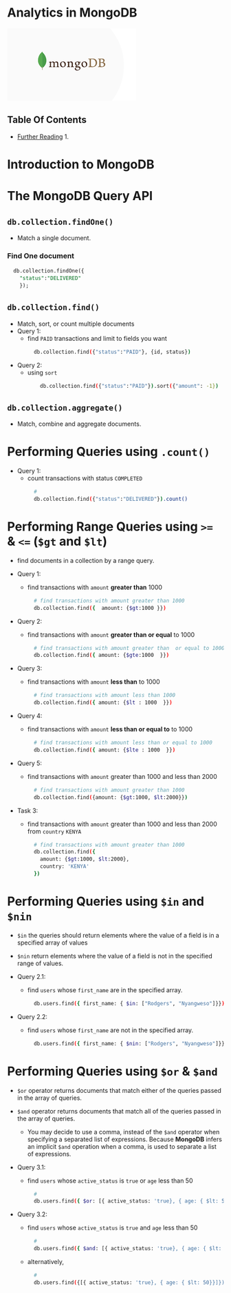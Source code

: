 # Analytics in MongoDB

![](images/mongodb-image.png)

## Table Of Contents

- [Further Reading]()
  1.

# Introduction to MongoDB

# The MongoDB Query API

## `db.collection.findOne()`

- Match a single document.

### Find One document

```sql
  db.collection.findOne({
    "status":"DELIVERED"
    });
```

## `db.collection.find()`

- Match, sort, or count multiple documents
- Query 1:
  - find `PAID` transactions and limit to fields you want
    ```sh
      db.collection.find({"status":"PAID"}, {id, status})
    ```
- Query 2:
  - using `sort`
    ```sh
        db.collection.find({"status":"PAID"}).sort({"amount": -1})
    ```

## `db.collection.aggregate()`

- Match, combine and aggregate documents.

# Performing Queries using `.count()`

- Query 1:
  - count transactions with status `COMPLETED`
    ```sh
      #
      db.collection.find({"status":"DELIVERED"}).count()
    ```

# Performing Range Queries using `>=` & `<=` (`$gt` and `$lt`)

- find documents in a collection by a range query.

- Query 1:
  - find transactions with `amount` **greater than** 1000
    ```sh
      # find transactions with amount greater than 1000
      db.collection.find({  amount: {$gt:1000 }})
    ```
- Query 2:
  - find transactions with `amount` **greater than or equal** to 1000
    ```sh
      # find transactions with amount greater than  or equal to 1000
      db.collection.find({ amount: {$gte:1000  }})
    ```
- Query 3:
  - find transactions with `amount` **less than** to 1000
    ```sh
      # find transactions with amount less than 1000
      db.collection.find({ amount: {$lt : 1000  }})
    ```
- Query 4:
  - find transactions with `amount` **less than or equal to** to 1000
    ```sh
      # find transactions with amount less than or equal to 1000
      db.collection.find({ amount: {$lte : 1000  }})
    ```
- Query 5:
  - find transactions with `amount` greater than 1000 and less than 2000
    ```sh
      # find transactions with amount greater than 1000
      db.collection.find({amount: {$gt:1000, $lt:2000}})
    ```
- Task 3:
  - find transactions with `amount` greater than 1000 and less than 2000 from `country` `KENYA`
    ```sh
      # find transactions with amount greater than 1000
      db.collection.find({
        amount: {$gt:1000, $lt:2000},
        country: 'KENYA'
      })
    ```

# Performing Queries using `$in` and `$nin`

- `$in` the queries should return elements where the value of a field is in a specified array of values
- `$nin` return elements where the value of a field is not in the specified range of values.

- Query 2.1:

  - find `users` whose `first_name` are in the specified array.
    ```sh
      db.users.find({ first_name: { $in: ["Rodgers", "Nyangweso"]}})
    ```

- Query 2.2:
  - find `users` whose `first_name` are not in the specified array.
    ```sh
      db.users.find({ first_name: { $nin: ["Rodgers", "Nyangweso"]}})
    ```

# Performing Queries using `$or` & `$and`

- `$or` operator returns documents that match either of the queries passed in the array of queries.
- `$and` operator returns documents that match all of the queries passed in the array of queries.
  - You may decide to use a comma, instead of the `$and` operator when specifying a separated list of expressions. Because **MongoDB** infers an implicit `$and` operation when a comma, is used to separate a list of expressions.
- Query 3.1:

  - find `users` whose `active_status` is `true` or `age` less than 50
    ```sh
      #
      db.users.find({ $or: [{ active_status: 'true}, { age: { $lt: 50}}]})
    ```

- Query 3.2:
  - find `users` whose `active_status` is `true` and `age` less than 50
    ```sh
      #
      db.users.find({ $and: [{ active_status: 'true}, { age: { $lt: 50}}]})
    ```
  - alternatively,
    ```sh
      #
      db.users.find({[{ active_status: 'true}, { age: { $lt: 50}}]})
    ```
